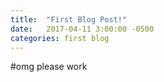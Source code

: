 ```yaml
---
title:  "First Blog Post!"
date:   2017-04-11 3:00:00 -0500
categories: first blog
---
```


#omg please work

